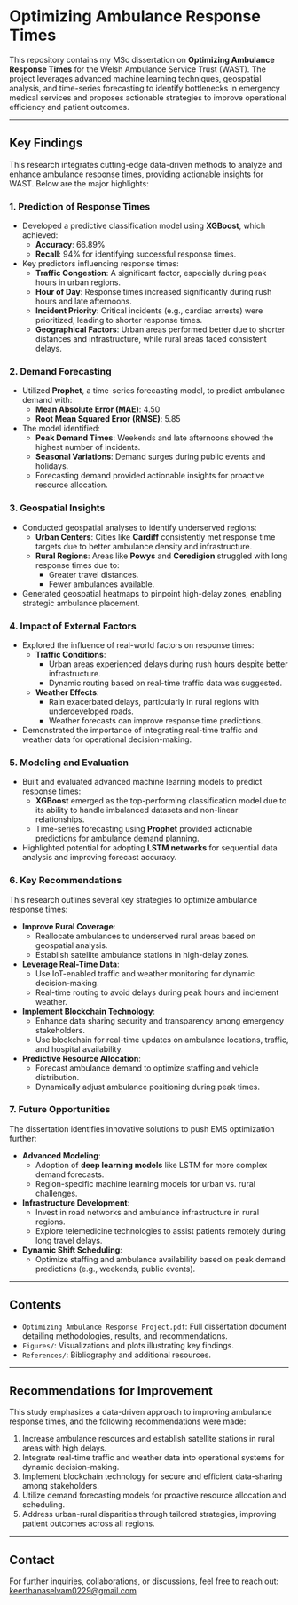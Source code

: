 # Optimizing Ambulance Response Times
This repository contains my MSc dissertation on **Optimizing Ambulance Response Times** for the Welsh Ambulance Service Trust (WAST). The project leverages advanced machine learning techniques, geospatial analysis, and time-series forecasting to identify bottlenecks in emergency medical services and proposes actionable strategies to improve operational efficiency and patient outcomes.

---

## Key Findings
This research integrates cutting-edge data-driven methods to analyze and enhance ambulance response times, providing actionable insights for WAST. Below are the major highlights:

### 1. **Prediction of Response Times**
   - Developed a predictive classification model using **XGBoost**, which achieved:
     - **Accuracy**: 66.89%
     - **Recall**: 94% for identifying successful response times.
   - Key predictors influencing response times:
     - **Traffic Congestion**: A significant factor, especially during peak hours in urban regions.
     - **Hour of Day**: Response times increased significantly during rush hours and late afternoons.
     - **Incident Priority**: Critical incidents (e.g., cardiac arrests) were prioritized, leading to shorter response times.
     - **Geographical Factors**: Urban areas performed better due to shorter distances and infrastructure, while rural areas faced consistent delays.

### 2. **Demand Forecasting**
   - Utilized **Prophet**, a time-series forecasting model, to predict ambulance demand with:
     - **Mean Absolute Error (MAE)**: 4.50
     - **Root Mean Squared Error (RMSE)**: 5.85
   - The model identified:
     - **Peak Demand Times**: Weekends and late afternoons showed the highest number of incidents.
     - **Seasonal Variations**: Demand surges during public events and holidays.
     - Forecasting demand provided actionable insights for proactive resource allocation.

### 3. **Geospatial Insights**
   - Conducted geospatial analyses to identify underserved regions:
     - **Urban Centers**: Cities like **Cardiff** consistently met response time targets due to better ambulance density and infrastructure.
     - **Rural Regions**: Areas like **Powys** and **Ceredigion** struggled with long response times due to:
       - Greater travel distances.
       - Fewer ambulances available.
   - Generated geospatial heatmaps to pinpoint high-delay zones, enabling strategic ambulance placement.

### 4. **Impact of External Factors**
   - Explored the influence of real-world factors on response times:
     - **Traffic Conditions**:
       - Urban areas experienced delays during rush hours despite better infrastructure.
       - Dynamic routing based on real-time traffic data was suggested.
     - **Weather Effects**:
       - Rain exacerbated delays, particularly in rural regions with underdeveloped roads.
       - Weather forecasts can improve response time predictions.
   - Demonstrated the importance of integrating real-time traffic and weather data for operational decision-making.

### 5. **Modeling and Evaluation**
   - Built and evaluated advanced machine learning models to predict response times:
     - **XGBoost** emerged as the top-performing classification model due to its ability to handle imbalanced datasets and non-linear relationships.
     - Time-series forecasting using **Prophet** provided actionable predictions for ambulance demand planning.
   - Highlighted potential for adopting **LSTM networks** for sequential data analysis and improving forecast accuracy.

### 6. **Key Recommendations**
This research outlines several key strategies to optimize ambulance response times:
   - **Improve Rural Coverage**:
     - Reallocate ambulances to underserved rural areas based on geospatial analysis.
     - Establish satellite ambulance stations in high-delay zones.
   - **Leverage Real-Time Data**:
     - Use IoT-enabled traffic and weather monitoring for dynamic decision-making.
     - Real-time routing to avoid delays during peak hours and inclement weather.
   - **Implement Blockchain Technology**:
     - Enhance data sharing security and transparency among emergency stakeholders.
     - Use blockchain for real-time updates on ambulance locations, traffic, and hospital availability.
   - **Predictive Resource Allocation**:
     - Forecast ambulance demand to optimize staffing and vehicle distribution.
     - Dynamically adjust ambulance positioning during peak times.

### 7. **Future Opportunities**
The dissertation identifies innovative solutions to push EMS optimization further:
   - **Advanced Modeling**:
     - Adoption of **deep learning models** like LSTM for more complex demand forecasts.
     - Region-specific machine learning models for urban vs. rural challenges.
   - **Infrastructure Development**:
     - Invest in road networks and ambulance infrastructure in rural regions.
     - Explore telemedicine technologies to assist patients remotely during long travel delays.
   - **Dynamic Shift Scheduling**:
     - Optimize staffing and ambulance availability based on peak demand predictions (e.g., weekends, public events).

---

## Contents
- `Optimizing Ambulance Response Project.pdf`: Full dissertation document detailing methodologies, results, and recommendations.
- `Figures/`: Visualizations and plots illustrating key findings.
- `References/`: Bibliography and additional resources.

---

## Recommendations for Improvement
This study emphasizes a data-driven approach to improving ambulance response times, and the following recommendations were made:
1. Increase ambulance resources and establish satellite stations in rural areas with high delays.
2. Integrate real-time traffic and weather data into operational systems for dynamic decision-making.
3. Implement blockchain technology for secure and efficient data-sharing among stakeholders.
4. Utilize demand forecasting models for proactive resource allocation and scheduling.
5. Address urban-rural disparities through tailored strategies, improving patient outcomes across all regions.

---

## Contact
For further inquiries, collaborations, or discussions, feel free to reach out:
[keerthanaselvam0229@gmail.com](mailto:keerthanaselvam0229@gmail.com)
